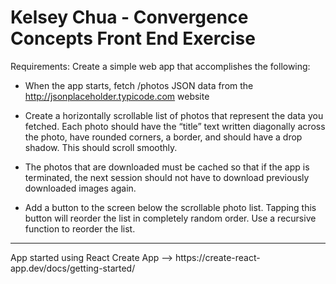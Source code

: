 # Kelsey Chua - Convergence Concepts Front End Exercise

Requirements: Create a simple web app that accomplishes the following:

- When the app starts, fetch /photos JSON data from the http://jsonplaceholder.typicode.com website

- Create a horizontally scrollable list of photos that represent the data you fetched. Each photo should have the “title” text written diagonally across the photo, have rounded corners, a border, and should have a drop shadow.  This should scroll smoothly.

- The photos that are downloaded must be cached so that if the app is terminated, the next session should not have to download previously downloaded images again.

- Add a button to the screen below the scrollable photo list. Tapping this button will reorder the list in completely random order. Use a recursive function to reorder the list.

<hr>
App started using React Create App --> https://create-react-app.dev/docs/getting-started/

